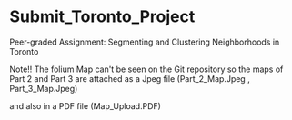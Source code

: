 # Submit_Toronto_Project
Peer-graded Assignment: Segmenting and Clustering Neighborhoods in Toronto

Note!! The folium Map can't be seen on the Git repository so the maps of Part 2 and Part 3 are attached as a Jpeg file (Part_2_Map.Jpeg , Part_3_Map.Jpeg)

and also in a PDF file (Map_Upload.PDF)
